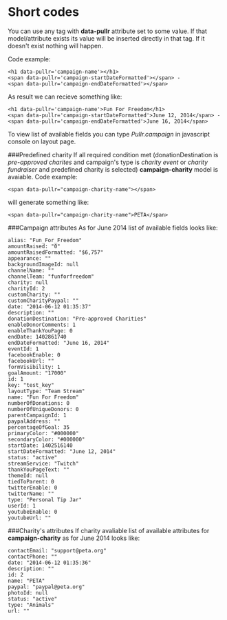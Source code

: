 Short codes
=========

You can use any tag with **data-pullr** attribute set to some value. If that model/attribute exists its value will be inserted directly in that tag. If it doesn't exist nothing will happen.

Code example:
```
<h1 data-pullr='campaign-name'></h1>
<span data-pullr='campaign-startDateFormatted'></span> -
<span data-pullr='campaign-endDateFormatted'></span>
```

As result we can recieve something like:

```
<h1 data-pullr='campaign-name'>Fun For Freedom</h1>
<span data-pullr='campaign-startDateFormatted'>June 12, 2014</span> -
<span data-pullr='campaign-endDateFormatted'>June 16, 2014</span>

```

To view list of available fields you can type *Pullr.campaign* in javascript console on layout page. 

###Predefined charity
If all required condition met (donationDestination is *pre-approved charites* and campaign's type is *charity event* or *charity fundraiser* and predefined charity is selected) **campaign-charity** model is avaiable. 
Code example: 

`<span data-pullr="campaign-charity-name"></span>`

will generate something like:

`<span data-pullr="campaign-charity-name">PETA</span>`

###Campaign attributes
As for June 2014 list of available fields looks like:

```
alias: "Fun_For_Freedom"
amountRaised: "0"
amountRaisedFormatted: "$6,757"
appearance: ""
backgroundImageId: null
channelName: ""
channelTeam: "funforfreedom"
charity: null
charityId: 2
customCharity: ""
customCharityPaypal: ""
date: "2014-06-12 01:35:37"
description: ""
donationDestination: "Pre-approved Charities"
enableDonorComments: 1
enableThankYouPage: 0
endDate: 1402861740
endDateFormatted: "June 16, 2014"
eventId: 1
facebookEnable: 0
facebookUrl: ""
formVisibility: 1
goalAmount: "17000"
id: 1
key: "test_key"
layoutType: "Team Stream"
name: "Fun For Freedom"
numberOfDonations: 0
numberOfUniqueDonors: 0
parentCampaignId: 1
paypalAddress: ""
percentageOfGoal: 35
primaryColor: "#000000"
secondaryColor: "#000000"
startDate: 1402516140
startDateFormatted: "June 12, 2014"
status: "active"
streamService: "Twitch"
thankYouPageText: ""
themeId: null
tiedToParent: 0
twitterEnable: 0
twitterName: ""
type: "Personal Tip Jar"
userId: 1
youtubeEnable: 0
youtubeUrl: ""
```

###Charity's attributes
If charity avaliable list of available attributes for **campaign-charity**  as for June 2014 looks like:

```
contactEmail: "support@peta.org"
contactPhone: ""
date: "2014-06-12 01:35:36"
description: ""
id: 2
name: "PETA"
paypal: "paypal@peta.org"
photoId: null
status: "active"
type: "Animals"
url: ""
```
